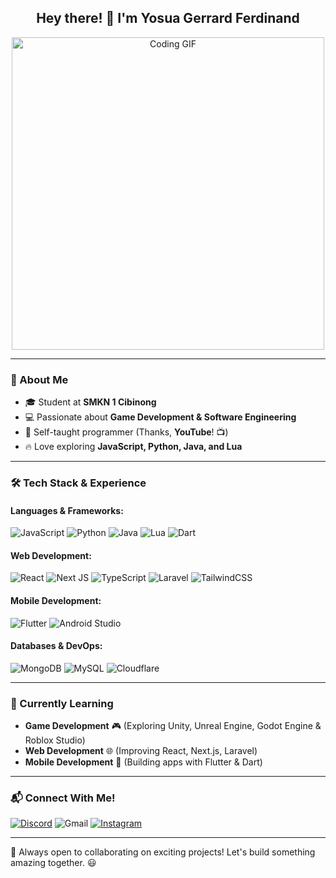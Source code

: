 <h2 align="center">Hey there! 👋 I'm Yosua Gerrard Ferdinand</h2>

<div align="center">
  <img src="https://media2.giphy.com/media/v1.Y2lkPTc5MGI3NjExaWcyMzZ5YzhjeHFlcGtyZ2E3c3J4cWlrMmw3a3dndTRmaDNwbTZyayZlcD12MV9pbnRlcm5hbF9naWZfYnlfaWQmY3Q9Zw/13Z5kstwARnPna/giphy.gif" alt="Coding GIF" width="500">
</div>

---

### 🚀 About Me
- 🎓 Student at **SMKN 1 Cibinong**
- 💻 Passionate about **Game Development & Software Engineering**
- 📖 Self-taught programmer (Thanks, **YouTube**! 📺)
- 🔥 Love exploring **JavaScript, Python, Java, and Lua**

---

### 🛠️ Tech Stack & Experience
#### **Languages & Frameworks:**
![JavaScript](https://img.shields.io/badge/javascript-%23323330.svg?style=for-the-badge&logo=javascript&logoColor=%23F7DF1E)
![Python](https://img.shields.io/badge/python-3670A0?style=for-the-badge&logo=python&logoColor=ffdd54)
![Java](https://img.shields.io/badge/java-%23ED8B00.svg?style=for-the-badge&logo=java&logoColor=white)
![Lua](https://img.shields.io/badge/lua-%232C2D72.svg?style=for-the-badge&logo=lua&logoColor=white)
![Dart](https://img.shields.io/badge/dart-%230175C2.svg?style=for-the-badge&logo=dart&logoColor=white)

#### **Web Development:**
![React](https://img.shields.io/badge/React-61DAFB?logo=react&logoColor=black&style=for-the-badge)
![Next JS](https://img.shields.io/badge/Next-black?style=for-the-badge&logo=next.js&logoColor=white)
![TypeScript](https://img.shields.io/badge/TypeScript-3178C6?logo=typescript&logoColor=white&style=for-the-badge)
![Laravel](https://img.shields.io/badge/Laravel-f04235?logo=laravel&logoColor=white&style=for-the-badge)
![TailwindCSS](https://img.shields.io/badge/tailwindcss-%2338B2AC.svg?style=for-the-badge&logo=tailwind-css&logoColor=white)

#### **Mobile Development:**
![Flutter](https://img.shields.io/badge/Flutter-%2302569B.svg?style=for-the-badge&logo=Flutter&logoColor=white)
![Android Studio](https://img.shields.io/badge/android%20studio-346ac1?style=for-the-badge&logo=android%20studio&logoColor=white)

#### **Databases & DevOps:**
![MongoDB](https://img.shields.io/badge/MongoDB-47A248?logo=mongodb&logoColor=white&style=for-the-badge)
![MySQL](https://img.shields.io/badge/mysql-%2300f.svg?style=for-the-badge&logo=mysql&logoColor=white)
![Cloudflare](https://img.shields.io/badge/Cloudflare-F38020?style=for-the-badge&logo=Cloudflare&logoColor=white)

---

### 🎯 Currently Learning
- **Game Development** 🎮 (Exploring Unity, Unreal Engine, Godot Engine & Roblox Studio)
- **Web Development** 🌐 (Improving React, Next.js, Laravel)
- **Mobile Development** 📱 (Building apps with Flutter & Dart)

---

### 📬 Connect With Me!
<a href="https://discordapp.com/users/639259643532541962">![Discord](https://img.shields.io/badge/Discord-%235865F2.svg?style=for-the-badge&logo=discord&logoColor=white)</a>
<span title="yosuagerrad@gmail.com">![Gmail](https://img.shields.io/badge/Gmail-D14836?style=for-the-badge&logo=gmail&logoColor=white)</span>
<a href="https://www.instagram.com/yosuagerrard_/">![Instagram](https://img.shields.io/badge/Instagram-%23E4405F.svg?style=for-the-badge&logo=Instagram&logoColor=white)</a>

---

🚀 Always open to collaborating on exciting projects! Let's build something amazing together. 😃

